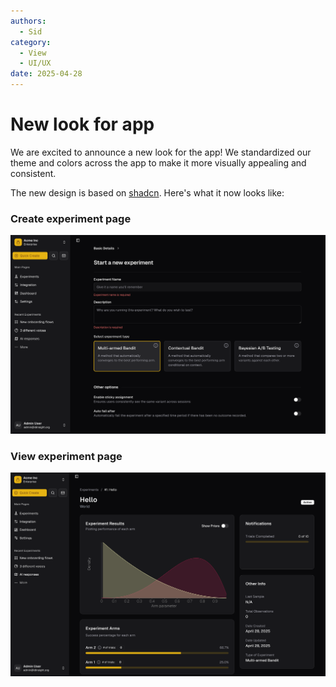 ```yaml
---
authors:
  - Sid
category:
  - View
  - UI/UX
date: 2025-04-28
---
```

# New look for app
We are excited to announce a new look for the app! We standardized our theme and colors across the app to make it more visually appealing and consistent.

<!-- more -->

The new design is based on [shadcn](ui.shadcn.com). Here's what it now looks like:

### Create experiment page
![New theme](../images/no_catalyst.png)

### View experiment page
![New experiment view](../images/new-experiment-view-themed.png)
